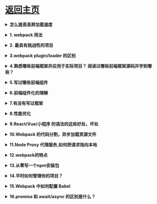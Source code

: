 # [返回主页](../README.md)

<b><details><summary>怎么提高首屏加载速度</summary></b>

服务端渲染
等

</details>

<b><details><summary>1. webpack 用法</summary></b>

</details>

<b><details><summary>2. 最具有挑战性的项目</summary></b>

</details>

<b><details><summary>3.webpack plugin/loader 的区别</summary></b>

</details>

<b><details><summary>4.熟悉哪些前端框架并应用于实际项目？ 阅读过哪些前端框架源码并学到哪些？</summary></b>

</details>

<b><details><summary>5.写过哪些前端组件</summary></b>

</details>

<b><details><summary>6.前端组件化的理解</summary></b>

</details>

<b><details><summary>7.有没有写过框架</summary></b>

</details>

<b><details><summary>8.性能优化</summary></b>

</details>

<b><details><summary>9.React/Vue/小程序 的语法的这些好处，坏处</summary></b>

</details>

<b><details><summary>10.Webpack 的代码分割，异步加载资源文件</summary></b>

</details>

<b><details><summary>11.Node Proxy 代理服务,如何把请求指向本地</summary></b>

</details>

<b><details><summary>12.webpack的特点</summary></b>

</details>

<b><details><summary>13.从零写一个npm安装包</summary></b>

</details>

<b><details><summary>14.平时如何管理你的项目？</summary></b>

a. 先期团队必须确定好全局样式（globe.css），编码模式(utf-8) 等；

b. 编写习惯必须一致（例如都是采用继承式的写法，单样式都写成一行）；

c. 标注样式编写人，各模块都及时标注（标注关键样式调用的地方）；

d. 页面进行标注（例如 页面 模块 开始和结束）；

e. CSS跟HTML 分文件夹并行存放，命名都得统一（例如style.css）；

f. JS 分文件夹存放 命名以该JS功能为准的英文翻译。

g. 图片采用整合的 images.png png8 格式文件使用 尽量整合在一起使用方便将来的管理

</details>

<b><details><summary>15.Webpack 中如何配置 Babel</summary></b>

</details>

<b><details><summary>16.promise 和 await/async 的区别是什么？</summary></b>

</details>